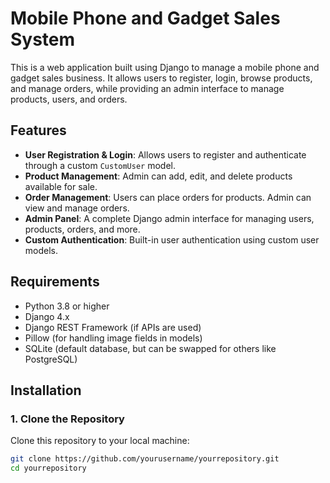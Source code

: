 # Mobile Phone and Gadget Sales System

This is a web application built using Django to manage a mobile phone and gadget sales business. It allows users to register, login, browse products, and manage orders, while providing an admin interface to manage products, users, and orders.

## Features

- **User Registration & Login**: Allows users to register and authenticate through a custom `CustomUser` model.
- **Product Management**: Admin can add, edit, and delete products available for sale.
- **Order Management**: Users can place orders for products. Admin can view and manage orders.
- **Admin Panel**: A complete Django admin interface for managing users, products, orders, and more.
- **Custom Authentication**: Built-in user authentication using custom user models.
  
## Requirements

- Python 3.8 or higher
- Django 4.x
- Django REST Framework (if APIs are used)
- Pillow (for handling image fields in models)
- SQLite (default database, but can be swapped for others like PostgreSQL)
  
## Installation

### 1. Clone the Repository

Clone this repository to your local machine:

```bash
git clone https://github.com/yourusername/yourrepository.git
cd yourrepository
